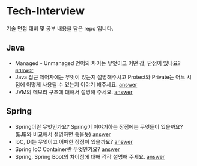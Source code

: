 # Tech-Interview
기술 면접 대비 및 공부 내용을 담은 repo 입니다.

## Java
+ Managed - Unmanaged 언어의 차이는 무엇이고 어떤 장, 단점이 있나요?   [answer]()
+ Java 접근 제어자에는 무엇이 있는지 설명해주시고 Protect와 Private는 어느 시점에 어떻게 사용될 수 있는지 이야기 해주세요. [answer]()
+ JVM의 메모리 구조에 대해서 설명해 주세요.  [answer]()

## Spring
+ Spring이란 무엇인가요? Spring이 이야기하는 장점에는 무엇들이 있을까요? (EJB와 비교해서 설명하면 좋을듯)  [answer]()
+ IoC, DI는 무엇이고 어떠한 장점이 있을까요?  [answer]()
+ Spring IoC Container란 무엇인가요?   [answer]()
+ Spring, Spring Boot의 차이점에 대해 각각 설명해 주세요.   [answer]()
